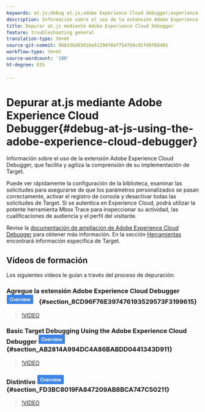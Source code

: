 ```yaml
---
keywords: at.js;debug at.js;adobe Experience Cloud debugger;experience cloud debugger;mbox trace;mbox highlight;debug;debugging
description: Información sobre el uso de la extensión Adobe Experience Cloud Debugger, que facilita y agiliza la comprensión de su implementación de Target.
title: Depurar at.js mediante Adobe Experience Cloud Debugger
feature: troubleshooting general
translation-type: tm+mt
source-git-commit: 968d36d65016e51290f6bf754f69c91fd8f68405
workflow-type: tm+mt
source-wordcount: '180'
ht-degree: 83%

---
```



# Depurar at.js mediante Adobe Experience Cloud Debugger{#debug-at-js-using-the-adobe-experience-cloud-debugger}

Información sobre el uso de la extensión Adobe Experience Cloud Debugger, que facilita y agiliza la comprensión de su implementación de Target.

Puede ver rápidamente la configuración de la biblioteca, examinar las solicitudes para asegurarse de que los parámetros personalizados se pasan correctamente, activar el registro de consola y desactivar todas las solicitudes de Target. Si se autentica en Experience Cloud, podrá utilizar la potente herramienta Mbox Trace para inspeccionar su actividad, las cualificaciones de audiencia y el perfil del visitante.

Revise la [documentación de ampliación de Adobe Experience Cloud Debugger](https://experienceleague.adobe.com/docs/debugger/using/experience-cloud-debugger.html) para obtener más información. En la sección [Herramientas](https://experienceleague.adobe.com/docs/debugger/using/tools.html) encontrará información específica de Target.

## Vídeos de formación

Los siguientes vídeos le guían a través del proceso de depuración:

### Agregue la extensión Adobe Experience Cloud Debugger   ![Distintivo de información general](/help/assets/overview.png) {#section_8CD96F76E397476193529573F3199615}

>[!VIDEO](https://video.tv.adobe.com/v/23114/)

### Basic Target Debugging Using the Adobe Experience Cloud Debugger ![Overview badge](/help/assets/overview.png) {#section_AB2814A994DC4A86BABDD0441343D911}

>[!VIDEO](https://video.tv.adobe.com/v/23115/)

### Distintivo ![Información general de seguimiento de mbox](/help/assets/overview.png) {#section_FD3BC8019FA847209AB8BCA747C50211}

>[!VIDEO](https://video.tv.adobe.com/v/23113/)
